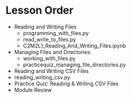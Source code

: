 # Lesson Order

* Reading and Writing Files
  * programming_with_files.py
  * read_write_to_files.py
  * C2M2L1_Reading_And_Writing_Files.ipynb
* Managing Files and Directories
  * working_with_files.py
  * practicequiz_managing_file_directories.py
* Reading and Writing CSV Files
* reading_writing_csv.py
* Practice Quiz: Reading & Writing CSV Files
* Module Review
